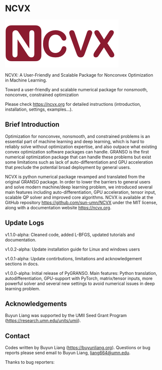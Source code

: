 # NCVX

![Example screenshot](./ncvx_logo.png)

NCVX: A User-Friendly and Scalable Package for Nonconvex Optimization in Machine Learning.

Toward a user-friendly and scalable numerical package for nonsmooth, nonconvex, constrained optimization

Please check https://ncvx.org for detailed instructions (introduction, installation, settings, examples...).

## Brief Introduction

Optimization for nonconvex, nonsmooth, and constrained problems is an essential part of machine learning and deep learning, which is hard to reliably solve without optimization expertise, and also outpace what existing convex optimization software packages can handle. GRANSO is the first numerical optimization package that can handle these problems but exist some limitations such as lack of auto-differentiation and GPU acceleration that preclude the potential broad deployment by general users.

NCVX is python numerical package revamped and translated from the original GRANSO package. In order to lower the barriers to general users and solve modern machine/deep learning problem, we introduced several main features including auto-differentiation, GPU acceleration, tensor input, scalable QP solver and improved core algorithms. NCVX is available at the GitHub repository https://github.com/sun-umn/NCVX under the MIT license, along with a documentation website https://ncvx.org. 

## Update Logs

v1.1.0-alpha: Cleaned code, added L-BFGS, updated tutorials and documentation.

v1.0.2-alpha: Update installation guide for Linux and windows users

v1.0.1-alpha: Update contirbutions, limitations and acknowledgement sections in docs.

v1.0.0-alpha: Initial release of PyGRANSO. Main features: Python translation, autodifferentiation, GPU-support with PyTorch, matrix/tensor inputs, more powerful solver and several new settings to avoid numerical issues in deep learning problem.

## Acknowledgements

Buyun Liang was supported by the UMII Seed Grant Program (https://research.umn.edu/units/umii).

## Contact
Codes written by Buyun Liang (https://buyunliang.org). Questions or bug reports please send email to Buyun Liang, liang664@umn.edu.

Thanks to bug reporters: 

